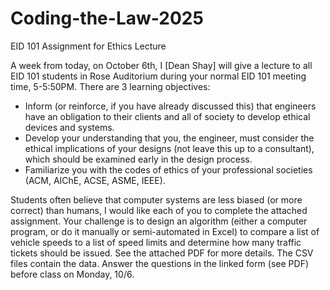 # Coding-the-Law-2025
EID 101 Assignment for Ethics Lecture

A week from today, on October 6th, I [Dean Shay] will give a lecture to all EID 101 students in Rose Auditorium during your normal EID 101 meeting time, 5-5:50PM. There are 3 learning objectives:

- Inform (or reinforce, if you have already discussed this) that engineers have an obligation to their clients and all of society to develop ethical devices and systems.
- Develop your understanding that you, the engineer, must consider the ethical implications of your designs (not leave this up to a consultant), which should be examined early in the design process.
- Familiarize you with the codes of ethics of your professional societies (ACM, AIChE, ACSE, ASME, IEEE).

Students often believe that computer systems are less biased (or more correct) than humans, I would like each of you to complete the attached assignment. Your challenge is to design an algorithm (either a computer program, or do it manually or semi-automated in Excel) to compare a list of vehicle speeds to a list of speed limits and determine how many traffic tickets should be issued. See the attached PDF for more details. The CSV files contain the data. Answer the questions in the linked form (see PDF) before class on Monday, 10/6.